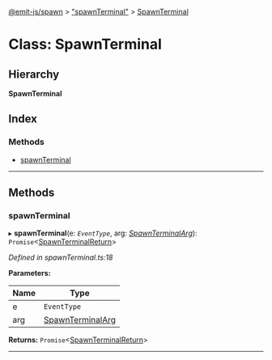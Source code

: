 [@emit-js/spawn](../README.md) > ["spawnTerminal"](../modules/_spawnterminal_.md) > [SpawnTerminal](../classes/_spawnterminal_.spawnterminal.md)

# Class: SpawnTerminal

## Hierarchy

**SpawnTerminal**

## Index

### Methods

* [spawnTerminal](_spawnterminal_.spawnterminal.md#spawnterminal)

---

## Methods

<a id="spawnterminal"></a>

###  spawnTerminal

▸ **spawnTerminal**(e: *`EventType`*, arg: *[SpawnTerminalArg](../interfaces/_spawnterminal_.spawnterminalarg.md)*): `Promise`<[SpawnTerminalReturn](../interfaces/_spawnterminal_.spawnterminalreturn.md)>

*Defined in spawnTerminal.ts:18*

**Parameters:**

| Name | Type |
| ------ | ------ |
| e | `EventType` |
| arg | [SpawnTerminalArg](../interfaces/_spawnterminal_.spawnterminalarg.md) |

**Returns:** `Promise`<[SpawnTerminalReturn](../interfaces/_spawnterminal_.spawnterminalreturn.md)>

___

